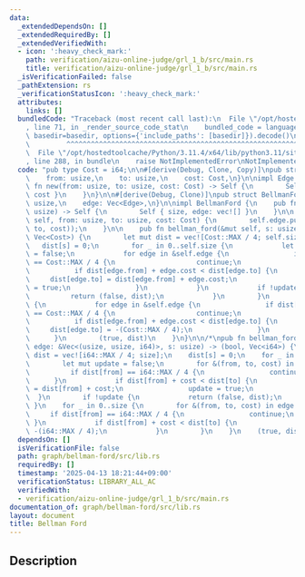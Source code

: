 ```yaml
---
data:
  _extendedDependsOn: []
  _extendedRequiredBy: []
  _extendedVerifiedWith:
  - icon: ':heavy_check_mark:'
    path: verification/aizu-online-judge/grl_1_b/src/main.rs
    title: verification/aizu-online-judge/grl_1_b/src/main.rs
  _isVerificationFailed: false
  _pathExtension: rs
  _verificationStatusIcon: ':heavy_check_mark:'
  attributes:
    links: []
  bundledCode: "Traceback (most recent call last):\n  File \"/opt/hostedtoolcache/Python/3.11.4/x64/lib/python3.11/site-packages/onlinejudge_verify/documentation/build.py\"\
    , line 71, in _render_source_code_stat\n    bundled_code = language.bundle(stat.path,\
    \ basedir=basedir, options={'include_paths': [basedir]}).decode()\n          \
    \         ^^^^^^^^^^^^^^^^^^^^^^^^^^^^^^^^^^^^^^^^^^^^^^^^^^^^^^^^^^^^^^^^^^^^^^^^^^^^^^^^^\n\
    \  File \"/opt/hostedtoolcache/Python/3.11.4/x64/lib/python3.11/site-packages/onlinejudge_verify/languages/rust.py\"\
    , line 288, in bundle\n    raise NotImplementedError\nNotImplementedError\n"
  code: "pub type Cost = i64;\n\n#[derive(Debug, Clone, Copy)]\npub struct Edge {\n\
    \    from: usize,\n    to: usize,\n    cost: Cost,\n}\n\nimpl Edge {\n    pub\
    \ fn new(from: usize, to: usize, cost: Cost) -> Self {\n        Self { from, to,\
    \ cost }\n    }\n}\n\n#[derive(Debug, Clone)]\npub struct BellmanFord {\n    size:\
    \ usize,\n    edge: Vec<Edge>,\n}\n\nimpl BellmanFord {\n    pub fn new(size:\
    \ usize) -> Self {\n        Self { size, edge: vec![] }\n    }\n\n    pub fn add_edge(&mut\
    \ self, from: usize, to: usize, cost: Cost) {\n        self.edge.push(Edge::new(from,\
    \ to, cost));\n    }\n\n    pub fn bellman_ford(&mut self, s: usize) -> (bool,\
    \ Vec<Cost>) {\n        let mut dist = vec![Cost::MAX / 4; self.size];\n     \
    \   dist[s] = 0;\n        for _ in 0..self.size {\n            let mut update\
    \ = false;\n            for edge in &self.edge {\n                if dist[edge.from]\
    \ == Cost::MAX / 4 {\n                    continue;\n                }\n     \
    \           if dist[edge.from] + edge.cost < dist[edge.to] {\n               \
    \     dist[edge.to] = dist[edge.from] + edge.cost;\n                    update\
    \ = true;\n                }\n            }\n            if !update {\n      \
    \          return (false, dist);\n            }\n        }\n        for _ in 0..self.size\
    \ {\n            for edge in &self.edge {\n                if dist[edge.from]\
    \ == Cost::MAX / 4 {\n                    continue;\n                }\n     \
    \           if dist[edge.from] + edge.cost < dist[edge.to] {\n               \
    \     dist[edge.to] = -(Cost::MAX / 4);\n                }\n            }\n  \
    \      }\n        (true, dist)\n    }\n}\n\n/*\npub fn bellman_ford(size: usize,\
    \ edge: &Vec<(usize, usize, i64)>, s: usize) -> (bool, Vec<i64>) {\n    let mut\
    \ dist = vec![i64::MAX / 4; size];\n    dist[s] = 0;\n    for _ in 0..size {\n\
    \        let mut update = false;\n        for &(from, to, cost) in edge {\n  \
    \          if dist[from] == i64::MAX / 4 {\n                continue;\n      \
    \      }\n            if dist[from] + cost < dist[to] {\n                dist[to]\
    \ = dist[from] + cost;\n                update = true;\n            }\n      \
    \  }\n        if !update {\n            return (false, dist);\n        }\n   \
    \ }\n    for _ in 0..size {\n        for &(from, to, cost) in edge {\n       \
    \     if dist[from] == i64::MAX / 4 {\n                continue;\n           \
    \ }\n            if dist[from] + cost < dist[to] {\n                dist[to] =\
    \ -(i64::MAX / 4);\n            }\n        }\n    }\n    (true, dist)\n}\n*/\n"
  dependsOn: []
  isVerificationFile: false
  path: graph/bellman-ford/src/lib.rs
  requiredBy: []
  timestamp: '2025-04-13 18:21:44+09:00'
  verificationStatus: LIBRARY_ALL_AC
  verifiedWith:
  - verification/aizu-online-judge/grl_1_b/src/main.rs
documentation_of: graph/bellman-ford/src/lib.rs
layout: document
title: Bellman Ford
---
```


## Description
